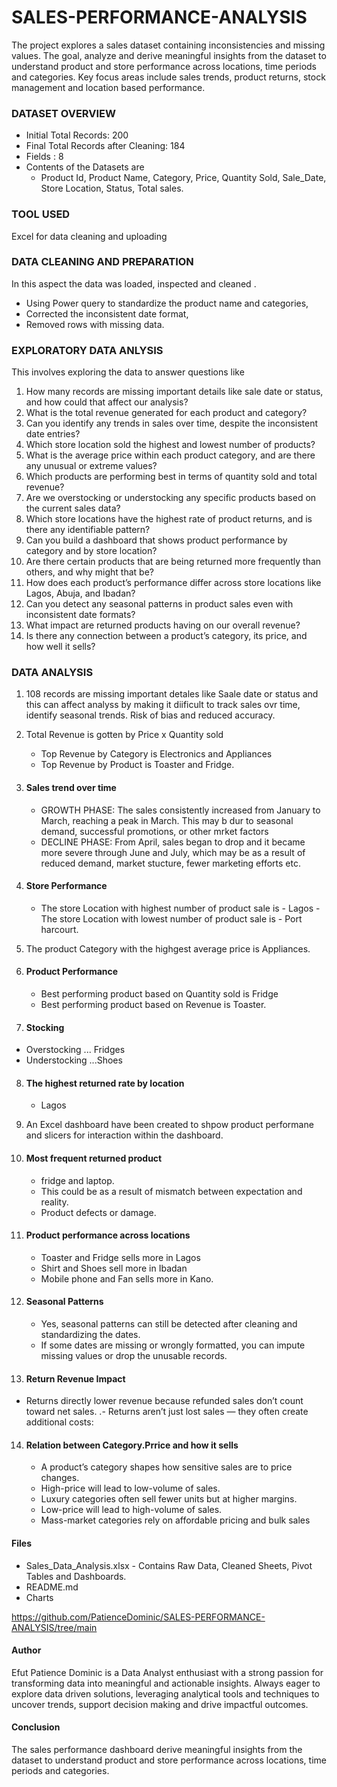 # SALES-PERFORMANCE-ANALYSIS
The project explores a sales  dataset containing inconsistencies and missing values. The goal, analyze and derive meaningful insights from the dataset to understand product and store performance across locations, time periods and categories. Key focus areas include sales trends, product returns, stock management and location based performance.

### DATASET OVERVIEW
- Initial Total Records: 200
- Final Total Records after Cleaning: 184
- Fields : 8
- Contents of the Datasets are
    - Product Id, Product Name, Category, Price, Quantity Sold, Sale_Date, Store Location, Status, Total sales.

### TOOL USED
Excel for data cleaning and uploading 

### DATA CLEANING AND PREPARATION
In this aspect the data was loaded, inspected and cleaned . 
  - Using Power query to standardize the product name and categories,
  - Corrected the inconsistent date format,
  - Removed rows with missing data.

### EXPLORATORY DATA ANLYSIS
This involves exploring the data to answer questions like
1. How many records are missing important details like sale date or status, and how could that affect our analysis?
2. What is the total revenue generated for each product and category?
3. Can you identify any trends in sales over time, despite the inconsistent date entries?
4. Which store location sold the highest and lowest number of products?
5. What is the average price within each product category, and are there any unusual or extreme values?
6. Which products are performing best in terms of quantity sold and total revenue?
7. Are we overstocking or understocking any specific products based on the current sales data?
8. Which store locations have the highest rate of product returns, and is there any identifiable pattern?
9. Can you build a dashboard that shows product performance by category and by store location?
10. Are there certain products that are being returned more frequently than others, and why might that be?
11. How does each product’s performance differ across store locations like Lagos, Abuja, and Ibadan?
12. Can you detect any seasonal patterns in product sales even with inconsistent date formats?
13. What impact are returned products having on our overall revenue?
14. Is there any connection between a product’s category, its price, and how well it sells?

### DATA ANALYSIS
1. 108 records are missing important detales like Saale date or status
 and this can affect analyss by making it diificult to track sales ovr time, identify seasonal trends. Risk of bias and reduced accuracy.

2. Total Revenue is gotten by Price x Quantity sold
   - Top Revenue by Category is Electronics and Appliances
   - Top Revenue by Product is Toaster and Fridge.

3. #### Sales trend over time
   - GROWTH PHASE: The sales consistently increased from January to March, reaching a peak in March. This may b dur to seasonal demand, successful promotions, or other mrket factors
   - DECLINE PHASE:  From April, sales began to drop and it became more severe through June and July, which may be as a result of reduced demand, market stucture, fewer marketing         efforts etc.
4. #### Store Performance
    - The store Location with highest number of product sale is - Lagos                                                                                                                    - The store Location with lowest number of product sale is - Port harcourt.

5. The product Category with the highgest average price is Appliances.

6. #### Product Performance
    - Best performing product based on Quantity sold is Fridge
    - Best performing product based on Revenue is Toaster. 

7. ####  Stocking
 - Overstocking ... Fridges
 - Understocking ...Shoes

8. #### The highest returned rate by location
    - Lagos

9. An Excel dashboard have been created to shpow product performane and slicers for interaction within the dashboard.

10. #### Most frequent returned product 
     - fridge and laptop.
     - This could be as a result of mismatch between expectation and reality.
     - Product defects or damage.

11. #### Product  performance across locations
    - Toaster and Fridge sells more in Lagos
    - Shirt and Shoes sell more in Ibadan
    - Mobile phone and Fan sells more in Kano.

12. #### Seasonal Patterns
    - Yes, seasonal patterns can still be detected after cleaning and standardizing the dates.
    - If some dates are missing or wrongly formatted, you can impute missing values or drop the unusable records.

13. #### Return Revenue Impact
 - Returns directly lower revenue because refunded sales don’t count toward net sales.
.- Returns aren’t just lost sales — they often create additional costs:

14. #### Relation between Category.Prrice and how it sells
    - A product’s category shapes how sensitive sales are to price changes.
    - High-price will lead to low-volume of sales.
    - Luxury categories often sell fewer units but at higher margins.
    - Low-price will lead to high-volume of sales.
    - Mass-market categories rely on affordable pricing and bulk sales

#### Files
 - Sales_Data_Analysis.xlsx - Contains Raw Data, Cleaned Sheets, Pivot Tables and Dashboards.
 - README.md
 - Charts

https://github.com/PatienceDominic/SALES-PERFORMANCE-ANALYSIS/tree/main

#### Author
Efut Patience Dominic is a Data Analyst enthusiast with a strong passion for transforming data into meaningful and  actionable insights. Always eager to explore data driven solutions, leveraging analytical tools and techniques to uncover trends, support decision making and drive impactful outcomes. 

#### Conclusion
The sales performance dashboard derive meaningful insights from the dataset to understand product and store performance across locations, time periods and categories. 








